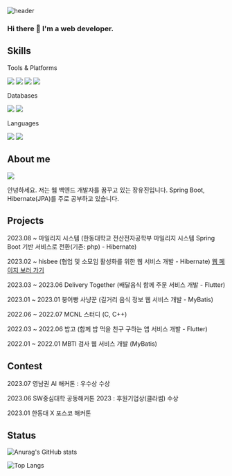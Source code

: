 ![header](https://capsule-render.vercel.app/api?type=waving&color=8B89CC&height=200&section=header&text=Jang%20Yujin&fontSize=90)

### Hi there 👋 I'm a web developer.


## Skills

Tools & Platforms

<img src="https://img.shields.io/badge/Github-181717?style=flat-square&logo=Github&logoColor=white"/> <img src="https://img.shields.io/badge/Spring Boot-6DB33F?style=flat-square&logo=SpringBoot&logoColor=white"/> <img src="https://img.shields.io/badge/Hibernate-59666C?style=flat-square&logo=Hibernate&logoColor=white"/> <img src="https://img.shields.io/badge/Amazon EC2-FF9900?style=flat-square&logo=AmazonEC2&logoColor=white"/> 

Databases

<img src="https://img.shields.io/badge/MySQL-4479A1?style=flat-square&logo=MySQL&logoColor=white"/> <img src="https://img.shields.io/badge/Firebase-E34F26?style=flat-square&logo=Firebase&logoColor=white"/> 

Languages

<img src="https://img.shields.io/badge/JAVA-59666C?style=flat-square&logo=JAVA&logoColor=white"/> <img src="https://img.shields.io/badge/Flutter-02569B?style=flat-square&logo=Flutter&logoColor=white"/>


## About me

<img src="https://img.shields.io/badge/22000630@handong.ac.kr-EA4335?style=flat-square&logo=Gmail&logoColor=white"/> 

안녕하세요. 저는 웹 백엔드 개발자를 꿈꾸고 있는 장유진입니다. Spring Boot, Hibernate(JPA)를 주로 공부하고 있습니다. 


## Projects

2023.08 ~ 마일리지 시스템 (한동대학교 전산전자공학부 마일리지 시스템 Spring Boot 기반 서비스로 전환(기존: php) - Hibernate)

2023.02 ~ hisbee (협업 및 소모임 활성화를 위한 웹 서비스 개발 - Hibernate) [웹 페이지 보러 가기](https://hisbee.kr/)

2023.03 ~ 2023.06 Delivery Together (배달음식 함께 주문 서비스 개발 - Flutter)

2023.01 ~ 2023.01 붕어빵 사냥꾼 (길거리 음식 정보 웹 서비스 개발 - MyBatis)

2022.06 ~ 2022.07 MCNL 스터디 (C, C++)

2022.03 ~ 2022.06 밥고 (함께 밥 먹을 친구 구하는 앱 서비스 개발 - Flutter) 

2022.01 ~ 2022.01 MBTI 검사 웹 서비스 개발 (MyBatis)


## Contest

2023.07 영남권 AI 해커톤 : 우수상 수상

2023.06 SW중심대학 공동해커톤 2023 : 후원기업상(클라썸) 수상

2023.01 한동대 X 포스코 해커톤



## Status

![Anurag's GitHub stats](https://github-readme-stats.vercel.app/api?username=yujin9747&show_icons=true&theme=dracula) 

![Top Langs](https://github-readme-stats.vercel.app/api/top-langs/?username=yujin9747&layout=compact&theme=dracula)

<!--
**yujin9747/yujin9747** is a ✨ _special_ ✨ repository because its `README.md` (this file) appears on your GitHub profile.

Here are some ideas to get you started:

- 🔭 I’m currently working on ...
- 🌱 I’m currently learning ...
- 👯 I’m looking to collaborate on ...
- 🤔 I’m looking for help with ...
- 💬 Ask me about ...
- 📫 How to reach me: ...
- 😄 Pronouns: ...
- ⚡ Fun fact: ...
-->

